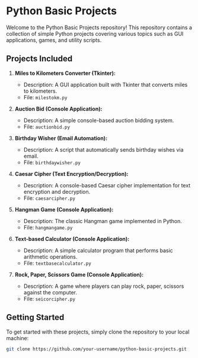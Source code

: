 # Python Basic Projects

Welcome to the Python Basic Projects repository! This repository contains a collection of simple Python projects covering various topics such as GUI applications, games, and utility scripts. 

## Projects Included

1. **Miles to Kilometers Converter (Tkinter):**
   - Description: A GUI application built with Tkinter that converts miles to kilometers.
   - File: `milestokm.py`

2. **Auction Bid (Console Application):**
   - Description: A simple console-based auction bidding system.
   - File: `auctionbid.py`

3. **Birthday Wisher (Email Automation):**
   - Description: A script that automatically sends birthday wishes via email.
   - File: `birthdaywisher.py`

4. **Caesar Cipher (Text Encryption/Decryption):**
   - Description: A console-based Caesar cipher implementation for text encryption and decryption.
   - File: `caesarcipher.py`

5. **Hangman Game (Console Application):**
   - Description: The classic Hangman game implemented in Python.
   - File: `hangmangame.py`

6. **Text-based Calculator (Console Application):**
   - Description: A simple calculator program that performs basic arithmetic operations.
   - File: `textbasecalculator.py`

7. **Rock, Paper, Scissors Game (Console Application):**
   - Description: A game where players can play rock, paper, scissors against the computer.
   - File: `seicorcipher.py`

## Getting Started

To get started with these projects, simply clone the repository to your local machine:

```bash
git clone https://github.com/your-username/python-basic-projects.git
